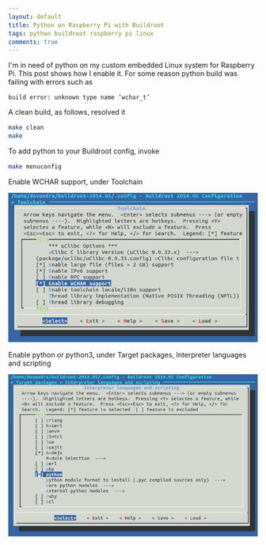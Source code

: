 ```yaml
---
layout: default
title: Python on Raspberry Pi with Buildroot
tags: python buildroot raspberry pi linux
comments: true
---
```


I'm in need of python on my custom embedded Linux system for Raspberry Pi. This post shows how I enable it. For some reason python build was failing with errors such as

```text
build error: unknown type name ‘wchar_t’
```

A clean build, as follows, resolved it

```bash
make clean
make
```

To add python to your Buildroot config, invoke

```bash
make menuconfig
```

Enable WCHAR support, under Toolchain

![WCHAR support](/assets/img/buildroot-toolchain-wchar.png)

Enable python or python3, under Target packages, Interpreter languages and scripting

![Python](/assets/img/buildroot-packages-python.png)
